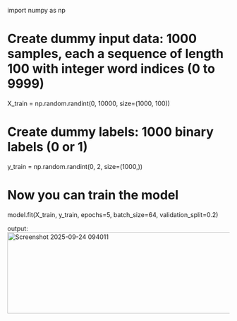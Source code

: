 import numpy as np

# Create dummy input data: 1000 samples, each a sequence of length 100 with integer word indices (0 to 9999)
X_train = np.random.randint(0, 10000, size=(1000, 100))

# Create dummy labels: 1000 binary labels (0 or 1)
y_train = np.random.randint(0, 2, size=(1000,))

# Now you can train the model
model.fit(X_train, y_train, epochs=5, batch_size=64, validation_split=0.2)

output:
<img width="922" height="184" alt="Screenshot 2025-09-24 094011" src="https://github.com/user-attachments/assets/c424ad8f-f541-4bb6-b616-13c541021acc" />
